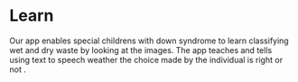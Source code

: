 # Learn

Our app enables special childrens with down syndrome to learn classifying wet and dry waste by looking at the images. The app teaches and tells using text to speech weather the choice made by the individual is right or not .
